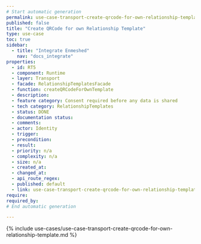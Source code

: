 ```yaml
---
# Start automatic generation
permalink: use-case-transport-create-qrcode-for-own-relationship-template
published: false
title: "Create QRCode for own Relationship Template"
type: use-case
toc: true
sidebar:
  - title: "Integrate Enmeshed"
    nav: "docs_integrate"
properties:
  - id: RT5
  - component: Runtime
  - layer: Transport
  - facade: RelationshipTemplatesFacade
  - function: createQRCodeForOwnTemplate
  - description:
  - feature category: Consent required before any data is shared
  - tech category: RelationshipTemplates
  - status: DONE
  - documentation status:
  - comments:
  - actor: Identity
  - trigger:
  - precondition:
  - result:
  - priority: n/a
  - complexity: n/a
  - size: n/a
  - created_at:
  - changed_at:
  - api_route_regex:
  - published: default
  - link: use-case-transport-create-qrcode-for-own-relationship-template
require:
required_by:
# End automatic generation

---
```


{% include use-cases/use-case-transport-create-qrcode-for-own-relationship-template.md %}
